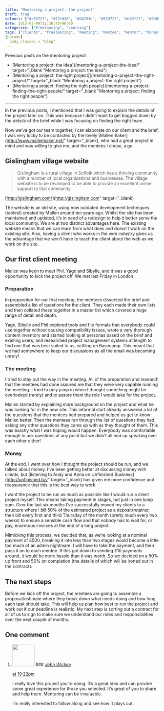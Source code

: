 ```yaml
---
title: "Mentoring a project: the project"
draft: true
colours: ["#c6372f", "#721d28", "#d4253d", "#5f0727", "#d32f27", "#330517", "#d2110f"]
date: 2013-03-04T11:38:43+00:00
categories: ["Freelancing", "Learning"]
tags: ["clients", "freelancing", "meeting", "mentee", "mentor", "money", "project"]
[params]
  body_classes = "blog"
---
```


Previous posts on the mentoring project:

* [<span style="line-height: 13px;">Mentoring a project: the idea</span>](/mentoring-a-project-the-idea/" target="_blank "Mentoring a project: the idea")
* [Mentoring a project: the right project](/mentoring-a-project-the-right-project/" target="_blank "Mentoring a project: the right project")
* [Mentoring a project: finding the right people](/mentoring-a-project-finding-the-right-people/" target="_blank "Mentoring a project: finding the right people")

---

In the previous posts, I mentioned that I was going to explain the details of the project later on. This was because I didn’t want to get bogged down by the details of the brief while I was focusing on finding the right team.

Now we’ve got our team together, I can elaborate on our client and the brief. I was very lucky to be contacted by the lovely [Mallen Baker](http://www.mallenbaker.net/" target="_blank), who had a great project in mind and was willing to give me, and the mentees I chose, a go.

## Gislingham village website

> Gislingham is a rural village in Suffolk which has a thriving community with a number of local organisations and businesses. The village website is to be revamped to be able to provide an excellent online support to that community.

[http://gislingham.com/](http://gislingham.com" target="_blank)

The website is an old site, using now outdated development techniques (tables!) created by Mallen around ten years ago. Whilst the site has been maintained and updated, it’s in need of a redesign to help it better serve the local community. We are at two distinct advantages here. The existing website means that we can learn from what does and doesn’t work on the existing site. Also, having a client who works in the web industry gives us the advantage that we won’t have to teach the client about the web as we work on the site.

## Our first client meeting

Mallen was keen to meet Phil, Yago and Sibylle, and it was a good opportunity to kick the project off. We met last Friday in London.

### Preparation

In preparation for our first meeting, the mentees dissected the brief and assembled a list of questions for the client. They each made their own lists and then collated these together in a master list which covered a huge range of detail and depth.

Yago, Sibylle and Phil explored tools and file formats that everybody could use together without causing compatibility issues, wrote a very thorough content inventory and started looking at personas based on the brief and existing users, and researched project management systems at length to find one that was best suited to us, settling on Basecamp. This meant that we had somewhere to keep our discussions as all the email was becoming unruly!

### The meeting

I tried to stay out the way in the meeting. All of the preparation and research that the mentees had done assured me that they were very capable running the meeting. I tried to only jump in when I thought something might be overlooked (rarely) and to assure them the role I would take for the project.

Mallen started by explaining more background on the project and what he was looking for in the new site. This informal start already answered a lot of the questions that the mentees had prepared and helped us get to know Mallen better. Then the mentees ran through the list of questions they had, asking any other questions they came up with as they thought of them. This was exactly what I was hoping would happen. Everybody was comfortable enough to ask questions at any point but we didn’t all end up speaking over each other either!

### Money

At the end, I went over how I thought the project should be run, and we talked about money. I’ve been getting better at discussing money with clients, but [listening to Andy and Anna on Unfinished Business](http://unfinished.bz/" target="_blank) has given me more confidence and reassurance that this is the best way to work.

I want the project to be run as much as possible like I would run a client project myself. This means taking payment in stages, not just in one lump sum. Over the last six months I’ve successfully moved my clients to a structure where I bill 50% of the estimated project as a deposit/retainer, then bill every first and third Thursday of the month (pretty much every two weeks) to ensure a sensible cash flow and that nobody has to wait for, or pay, enormous invoices at the end of a long project.

Mimicking this process, we decided that, as we’re looking at a nominal payment of £500, breaking it into less than two stages would become a little too much of an admin nightmare. I will have to take the payment, and then pass it on to each mentee. If this got down to sending £10 payments around, it would be more hassle than it was worth. So we decided on a 50% up front and 50% on completion (the details of which will be ironed out in the contract).

## The next steps

Before we kick off the project, the mentees are going to assemble a proposal/estimate where they break down what needs doing and how long each task should take. This will help us plan how best to run the project and work out if our deadline is realistic. My next step is sorting out a contract for all of us to sign to make sure we understand our roles and responsibilities over the next couple of months.

## One comment

<ol class="commentlist">
	<li class="comment even thread-even depth-1" id="li-comment-496">
			<div class="comment-author vcard">
			<img alt='' src='https://secure.gravatar.com/avatar/d8ea827f7b8b0d3a267f52a91eb31361?s=72&amp;d=mm&amp;r=g' srcset='https://secure.gravatar.com/avatar/d8ea827f7b8b0d3a267f52a91eb31361?s=144&amp;d=mm&amp;r=g 2x' class='avatar avatar-72 photo' height='72' width='72' />
### <cite class="fn"><a href='http://redheaded-geek.blogspot.com' rel='external nofollow' class='url'>John Wickee</a></cite>
		</div>
		<aside class="comment-meta commentmetadata"><p><a href="#comment-496"><time datetime="2013-03-27T19:22:40+00:00" pubdate class="published">
		 at <span class="hours">19:22pm</span></time></a></p>
	</aside>
	<div class="comment-entry">
		I really love this project you’re doing. It’s a great idea and can provide some great experience for those you selected. It’s great of you to share and help them. Mentoring can be invaluable. 

I’m really interested to follow along and see how it plays out.
	</div>
</li>
</ol>
